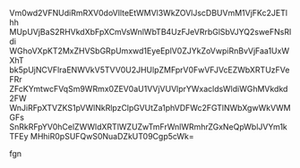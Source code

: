 Vm0wd2VFNUdiRmRXV0doVllteEtWMVl3WkZOVlJscDBUVmM1VjFKc2JETlhh
MUpUVjBaS2RHVkdXbFpXCmVsWnlWbTB4UzFJeVRrbGlSbVJYQ2sweFNsRldi
WGhoVXpKT2MxZHVSbGRpUmxwd1EyeEplV0ZJYkZoVwpiRnBvVjFaa1UxWXhT
bk5pUjNCVFlraENWVkV5TVV0U2JHUlpZMFprV0FwVFJVcEZWbXRTUzFVeFRr
ZFcKYmtwcFVqSm9WRmx0ZEV0aU1VVjVUVlprYWxacldsWldiWGhMVkdkd2FW
WnJiRFpXTVZKS1pVWlNkRlpzClpGVUtZa1phVDFWc2FGTlNWbXgwWkVWMGFs
SnRkRFpYV0hCelZWWldXRTlWZUZwTmFrWnlWRmhrZGxNeQpWblJVYm1kTFEy
MHhiR0pSUFQwS0NuaDZkUT09Cgp5cWk=

fgn